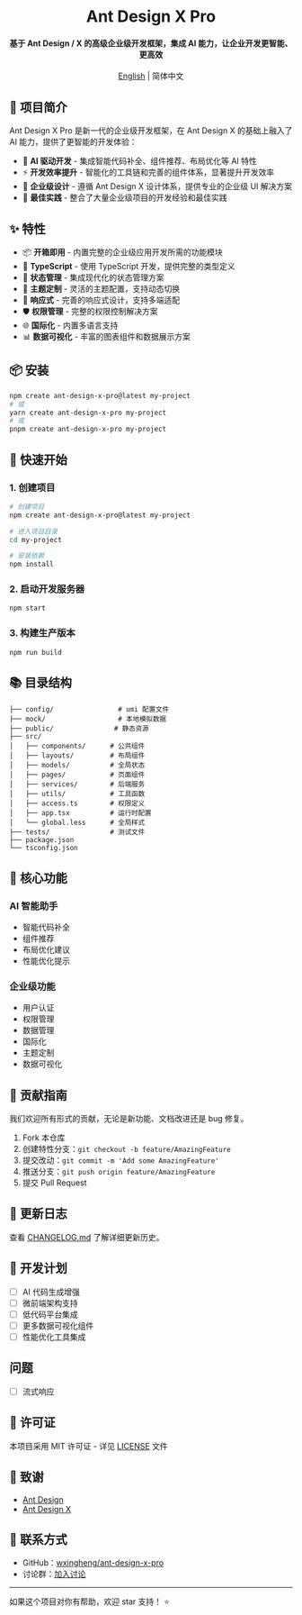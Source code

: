 <div align="center">

# Ant Design X Pro

<h4>基于 Ant Design / X 的高级企业级开发框架，集成 AI 能力，让企业开发更智能、更高效</h4>

[English](./README_EN.md) | 简体中文

</div>

## 🎯 项目简介

Ant Design X Pro 是新一代的企业级开发框架，在 Ant Design X 的基础上融入了 AI 能力，提供了更智能的开发体验：

- 🤖 **AI 驱动开发** - 集成智能代码补全、组件推荐、布局优化等 AI 特性
- ⚡️ **开发效率提升** - 智能化的工具链和完善的组件体系，显著提升开发效率
- 🎨 **企业级设计** - 遵循 Ant Design X 设计体系，提供专业的企业级 UI 解决方案
- 🌟 **最佳实践** - 整合了大量企业级项目的开发经验和最佳实践

## ✨ 特性

- 📦 **开箱即用** - 内置完整的企业级应用开发所需的功能模块
- 🎯 **TypeScript** - 使用 TypeScript 开发，提供完整的类型定义
- 🔄 **状态管理** - 集成现代化的状态管理方案
- 🎨 **主题定制** - 灵活的主题配置，支持动态切换
- 📱 **响应式** - 完善的响应式设计，支持多端适配
- 🛡 **权限管理** - 完整的权限控制解决方案
- 🌐 **国际化** - 内置多语言支持
- 📊 **数据可视化** - 丰富的图表组件和数据展示方案

## 📦 安装

```bash
npm create ant-design-x-pro@latest my-project
# 或
yarn create ant-design-x-pro my-project
# 或
pnpm create ant-design-x-pro my-project
```

## 🚀 快速开始

### 1. 创建项目

```bash
# 创建项目
npm create ant-design-x-pro@latest my-project

# 进入项目目录
cd my-project

# 安装依赖
npm install
```

### 2. 启动开发服务器

```bash
npm start
```

### 3. 构建生产版本

```bash
npm run build
```

## 📚 目录结构

```
├── config/                # umi 配置文件
├── mock/                  # 本地模拟数据
├── public/               # 静态资源
├── src/
│   ├── components/      # 公共组件
│   ├── layouts/         # 布局组件
│   ├── models/          # 全局状态
│   ├── pages/           # 页面组件
│   ├── services/        # 后端服务
│   ├── utils/           # 工具函数
│   ├── access.ts        # 权限定义
│   ├── app.tsx          # 运行时配置
│   └── global.less      # 全局样式
├── tests/               # 测试文件
├── package.json
└── tsconfig.json
```

## 🎯 核心功能

### AI 智能助手

- 智能代码补全
- 组件推荐
- 布局优化建议
- 性能优化提示

### 企业级功能

- 用户认证
- 权限管理
- 数据管理
- 国际化
- 主题定制
- 数据可视化

## 🤝 贡献指南

我们欢迎所有形式的贡献，无论是新功能、文档改进还是 bug 修复。

1. Fork 本仓库
2. 创建特性分支：`git checkout -b feature/AmazingFeature`
3. 提交改动：`git commit -m 'Add some AmazingFeature'`
4. 推送分支：`git push origin feature/AmazingFeature`
5. 提交 Pull Request

## 📝 更新日志

查看 [CHANGELOG.md](./CHANGELOG.md) 了解详细更新历史。

## 🎯 开发计划

- [ ] AI 代码生成增强
- [ ] 微前端架构支持
- [ ] 低代码平台集成
- [ ] 更多数据可视化组件
- [ ] 性能优化工具集成

## 问题

- [ ] 流式响应

## 📄 许可证

本项目采用 MIT 许可证 - 详见 [LICENSE](LICENSE) 文件

## 🙏 致谢

- [Ant Design](https://ant.design)
- [Ant Design X](https://x.ant.design)

## 📮 联系方式

- GitHub：[wxingheng/ant-design-x-pro](https://github.com/wxingheng/ant-design-x-pro)
- 讨论群：[加入讨论](https://github.com/wxingheng/ant-design-x-pro/discussions)

---

如果这个项目对你有帮助，欢迎 star 支持！ ⭐️
